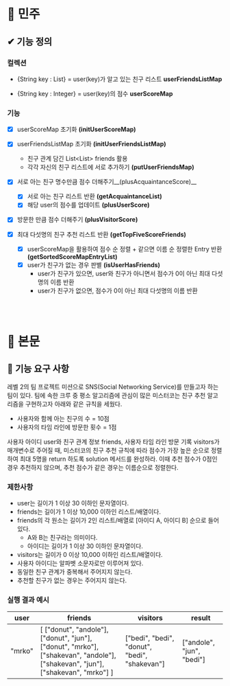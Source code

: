 # 🎈 민주

## ✔ 기능 정의
### 컬렉션
- {String key : List<String>} = user(key)가 알고 있는 친구 리스트 __userFriendsListMap__
  
- {String key : Integer} = user(key)의 점수 __userScoreMap__

### 기능
- [X] userScoreMap 초기화 __(initUserScoreMap)__
  
- [X] userFriendsListMap 초기화 __(initUserFriendsListMap)__
  - 친구 관계 담긴 List<List<String>> friends 활용
  - 각각 자신의 친구 리스트에 서로 추가하기 __(putUserFriendsMap)__
  
- [X] 서로 아는 친구 명수만큼 점수 더해주기__(plusAcquaintanceScore)__
  - [X] 서로 아는 친구 리스트 반환 __(getAcquaintanceList)__
  - [X] 해당 user의 점수를 업데이트 __(plusUserScore)__
  
- [X] 방문한 만큼 점수 더해주기 __(plusVisitorScore)__
  
- [X] 최대 다섯명의 친구 추천 리스트 반환 __(getTopFiveScoreFriends)__
  - [X] userScoreMap을 활용하여 점수 순 정렬 + 같으면 이름 순 정렬한 Entry 반환 __(getSortedScoreMapEntryList)__
  - [X] user가 친구가 없는 경우 판별 __(isUserHasFriends)__
    - user가 친구가 있으면, user와 친구가 아니면서 점수가 0이 아닌 최대 다섯명의 이름 반환
    - user가 친구가 없으면, 점수가 0이 아닌 최대 다섯명의 이름 반환


  <br><br>
  
  
# 🎈 본문
## 🚀 기능 요구 사항

레벨 2의 팀 프로젝트 미션으로 SNS(Social Networking Service)를 만들고자 하는 팀이 있다. 팀에 속한 크루 중 평소 알고리즘에 관심이 많은 미스터코는 친구 추천 알고리즘을 구현하고자 아래와 같은 규칙을 세웠다.

- 사용자와 함께 아는 친구의 수 = 10점 
- 사용자의 타임 라인에 방문한 횟수 = 1점

사용자 아이디 user와 친구 관계 정보 friends, 사용자 타임 라인 방문 기록 visitors가 매개변수로 주어질 때, 미스터코의 친구 추천 규칙에 따라 점수가 가장 높은 순으로 정렬하여 최대 5명을 return 하도록 solution 메서드를 완성하라. 이때 추천 점수가 0점인 경우 추천하지 않으며, 추천 점수가 같은 경우는 이름순으로 정렬한다.

### 제한사항

- user는 길이가 1 이상 30 이하인 문자열이다.
- friends는 길이가 1 이상 10,000 이하인 리스트/배열이다.
- friends의 각 원소는 길이가 2인 리스트/배열로 [아이디 A, 아이디 B] 순으로 들어있다.
  - A와 B는 친구라는 의미이다.
  - 아이디는 길이가 1 이상 30 이하인 문자열이다.
- visitors는 길이가 0 이상 10,000 이하인 리스트/배열이다.
- 사용자 아이디는 알파벳 소문자로만 이루어져 있다.
- 동일한 친구 관계가 중복해서 주어지지 않는다.
- 추천할 친구가 없는 경우는 주어지지 않는다.

### 실행 결과 예시

| user | friends | visitors | result |
| --- | --- | --- | --- |
| "mrko" | [ ["donut", "andole"], ["donut", "jun"], ["donut", "mrko"], ["shakevan", "andole"], ["shakevan", "jun"], ["shakevan", "mrko"] ] | ["bedi", "bedi", "donut", "bedi", "shakevan"] | ["andole", "jun", "bedi"] |
